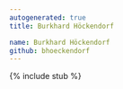 ```yaml
---
autogenerated: true
title: Burkhard Höckendorf

name: Burkhard Höckendorf
github: bhoeckendorf
---
```


{% include stub %}
